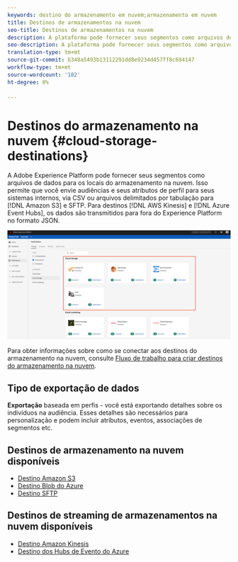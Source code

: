 ```yaml
---
keywords: destino do armazenamento em nuvem;armazenamento em nuvem
title: Destinos de armazenamentos na nuvem
seo-title: Destinos de armazenamentos na nuvem
description: A plataforma pode fornecer seus segmentos como arquivos de dados para seus locais de armazenamentos em nuvem Amazon S3, AWS Kinesis, Azure Evento Hubs ou SFTP.
seo-description: A plataforma pode fornecer seus segmentos como arquivos de dados para seus locais de armazenamentos em nuvem Amazon S3, AWS Kinesis, Azure Evento Hubs ou SFTP.
translation-type: tm+mt
source-git-commit: b348a5493b13112291dd8e9234d457ff8c694147
workflow-type: tm+mt
source-wordcount: '182'
ht-degree: 0%

---
```



# Destinos do armazenamento na nuvem {#cloud-storage-destinations}

A Adobe Experience Platform pode fornecer seus segmentos como arquivos de dados para os locais do armazenamento na nuvem. Isso permite que você envie audiências e seus atributos de perfil para seus sistemas internos, via CSV ou arquivos delimitados por tabulação para [!DNL Amazon S3] e SFTP. Para destinos [!DNL AWS Kinesis] e [!DNL Azure Event Hubs], os dados são transmitidos para fora do Experience Platform no formato JSON.

![Destinos do armazenamento na nuvem Adobe](../../assets/catalog/cloud-storage/cloud-storage-destinations.png)

Para obter informações sobre como se conectar aos destinos do armazenamento na nuvem, consulte [Fluxo de trabalho para criar destinos do armazenamento na nuvem](./workflow.md).

## Tipo de exportação de dados

**Exportação**  baseada em perfis - você está exportando detalhes sobre os indivíduos na audiência. Esses detalhes são necessários para personalização e podem incluir atributos, eventos, associações de segmentos etc.

## Destinos de armazenamento na nuvem disponíveis

- [Destino Amazon S3](./amazon-s3.md)
- [Destino Blob do Azure](./azure-blob.md)
- [Destino SFTP](./sftp.md)

## Destinos de streaming de armazenamentos na nuvem disponíveis

- [Destino Amazon Kinesis](./amazon-kinesis.md)
- [Destino dos Hubs de Evento do Azure](./azure-event-hubs.md)